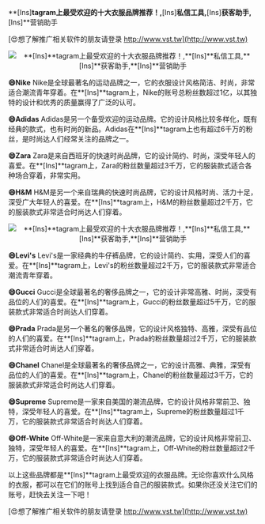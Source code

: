 **[Ins]**tagram上最受欢迎的十大衣服品牌推荐！,**[Ins]**私信工具,**[Ins]**获客助手,**[Ins]**营销助手

[😍想了解推广相关软件的朋友请登录 http://www.vst.tw](http://www.vst.tw)

 <center><img src="https://vst.tw/MP4/tuiguang/png/5.png" alt="**[Ins]**tagram上最受欢迎的十大衣服品牌推荐！,**[Ins]**私信工具,**[Ins]**获客助手,**[Ins]**营销助手"></center>

**😄Nike**
Nike是全球最著名的运动品牌之一，它的衣服设计风格简洁、时尚，非常适合潮流青年穿着。在**[Ins]**tagram上，Nike的账号总粉丝数超过1亿，以其独特的设计和优秀的质量赢得了广泛的认可。

**😄Adidas**
Adidas是另一个备受欢迎的运动品牌。它的设计风格比较多样化，既有经典的款式，也有时尚的新品。Adidas在**[Ins]**tagram上也有超过6千万的粉丝，是时尚达人们经常关注的品牌之一。

**😄Zara**
Zara是来自西班牙的快速时尚品牌，它的设计简约、时尚，深受年轻人的喜爱。在**[Ins]**tagram上，Zara的粉丝数量超过3千万，它的服装款式适合各种场合穿着，非常实用。

**😄H&M**
H&M是另一个来自瑞典的快速时尚品牌，它的设计风格时尚、活力十足，深受广大年轻人的喜爱。在**[Ins]**tagram上，H&M的粉丝数量超过2千万，它的服装款式非常适合时尚达人们穿着。

 <center><img src="https://vst.tw/MP4/tuiguang/png/1.png" alt="**[Ins]**tagram上最受欢迎的十大衣服品牌推荐！,**[Ins]**私信工具,**[Ins]**获客助手,**[Ins]**营销助手"></center>

**😄Levi's**
Levi's是一家经典的牛仔裤品牌，它的设计简约、实用，深受人们的喜爱。在**[Ins]**tagram上，Levi's的粉丝数量超过2千万，它的服装款式非常适合潮流青年穿着。

**😄Gucci**
Gucci是全球最著名的奢侈品牌之一，它的设计非常高雅、时尚，深受有品位的人们的喜爱。在**[Ins]**tagram上，Gucci的粉丝数量超过5千万，它的服装款式非常适合时尚达人们穿着。

**😄Prada**
Prada是另一个著名的奢侈品牌，它的设计风格独特、高雅，深受有品位的人们的喜爱。在**[Ins]**tagram上，Prada的粉丝数量超过2千万，它的服装款式非常适合时尚达人们穿着。

**😄Chanel**
Chanel是全球最著名的奢侈品牌之一，它的设计高雅、典雅，深受有品位的人们的喜爱。在**[Ins]**tagram上，Chanel的粉丝数量超过3千万，它的服装款式非常适合时尚达人们穿着。

**😄Supreme**
Supreme是一家来自美国的潮流品牌，它的设计风格非常前卫、独特，深受年轻人的喜爱。在**[Ins]**tagram上，Supreme的粉丝数量超过1千万，它的服装款式非常适合时尚达人们穿着。

**😄Off-White**
Off-White是一家来自意大利的潮流品牌，它的设计风格非常前卫、独特，深受年轻人的喜爱。在**[Ins]**tagram上，Off-White的粉丝数量超过2千万，它的服装款式非常适合时尚达人们穿着。

以上这些品牌都是**[Ins]**tagram上最受欢迎的衣服品牌。无论你喜欢什么风格的衣服，都可以在它们的账号上找到适合自己的服装款式。如果你还没关注它们的账号，赶快去关注一下吧！

[😍想了解推广相关软件的朋友请登录 http://www.vst.tw](http://www.vst.tw)




